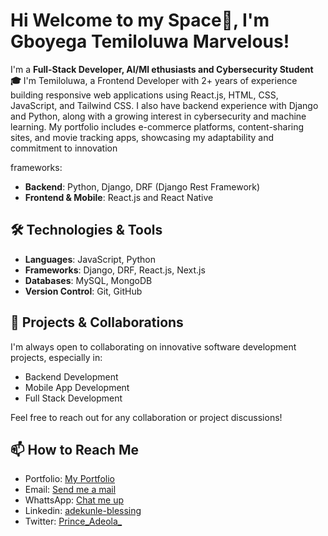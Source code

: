 # Hi Welcome to my Space👋, I'm Gboyega Temiloluwa Marvelous!

I'm a **Full-Stack Developer, AI/Ml ethusiasts and Cybersecurity Student 🎓** I'm Temiloluwa, a Frontend Developer with 2+ years of experience building responsive web applications using React.js, HTML, CSS, JavaScript, and Tailwind CSS. I also have backend experience with Django and Python, along with a growing interest in cybersecurity and machine learning. My portfolio includes e-commerce platforms, content-sharing sites, and movie tracking apps, showcasing my adaptability and commitment to innovation  


frameworks:
- **Backend**: Python, Django, DRF (Django Rest Framework)
- **Frontend & Mobile**: React.js and React Native

## 🛠️ Technologies & Tools
- **Languages**: JavaScript, Python
- **Frameworks**: Django, DRF, React.js, Next.js
- **Databases**: MySQL, MongoDB
- **Version Control**: Git, GitHub

## 🚀 Projects & Collaborations
I'm always open to collaborating on innovative software development projects, especially in:
- Backend Development
- Mobile App Development
- Full Stack Development

Feel free to reach out for any collaboration or project discussions!

## 📫 How to Reach Me
- Portfolio: [My Portfolio](file:///C:/Users/temil/Downloads/MyPortfolio/index.html)
- Email: [Send me a mail](mailto:temiloluwagboyega@gmail.com)
- WhattsApp: [Chat me up](https://wa.me/message/A6G5ZBKC7JHQN1)
- Linkedin: [adekunle-blessing](https://www.linkedin.com/in/adekunle-blessing)
- Twitter: [Prince_Adeola_](https://x.com/Prince_Adeola_)
  
  
